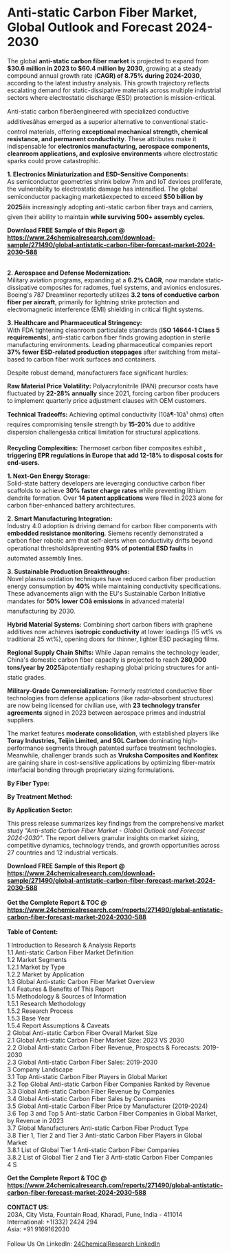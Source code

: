 <h1>Anti-static Carbon Fiber Market, Global Outlook and Forecast 2024-2030</h1><p>The global <strong>anti-static carbon fiber market</strong> is projected to expand from <strong>$30.6 million in 2023 to $60.4 million by 2030</strong>, growing at a steady compound annual growth rate (<strong>CAGR) of 8.75% during 2024-2030</strong>, according to the latest industry analysis. This growth trajectory reflects escalating demand for static-dissipative materials across multiple industrial sectors where electrostatic discharge (ESD) protection is mission-critical.</p><p>Anti-static carbon fiberâengineered with specialized conductive additivesâhas emerged as a superior alternative to conventional static-control materials, offering <strong>exceptional mechanical strength, chemical resistance, and permanent conductivity</strong>. These attributes make it indispensable for <strong>electronics manufacturing, aerospace components, cleanroom applications, and explosive environments</strong> where electrostatic sparks could prove catastrophic.</p><p><strong>1. Electronics Miniaturization and ESD-Sensitive Components:</strong><br>
As semiconductor geometries shrink below 7nm and IoT devices proliferate, the vulnerability to electrostatic damage has intensified. The global semiconductor packaging marketâexpected to exceed <strong>$50 billion by 2025</strong>âis increasingly adopting anti-static carbon fiber trays and carriers, given their ability to maintain <strong> while surviving 500+ assembly cycles.</strong></p><div><b>Download FREE Sample of this Report @ 
            <a href="https://www.24chemicalresearch.com/download-sample/271490/global-antistatic-carbon-fiber-forecast-market-2024-2030-588">
            https://www.24chemicalresearch.com/download-sample/271490/global-antistatic-carbon-fiber-forecast-market-2024-2030-588</a></b></div><br><p><strong>2. Aerospace and Defense Modernization:</strong><br>
Military aviation programs, expanding at a <strong>6.2% CAGR</strong>, now mandate static-dissipative composites for radomes, fuel systems, and avionics enclosures. Boeing's 787 Dreamliner reportedly utilizes <strong>3.2 tons of conductive carbon fiber per aircraft</strong>, primarily for lightning strike protection and electromagnetic interference (EMI) shielding in critical flight systems.</p><p><strong>3. Healthcare and Pharmaceutical Stringency:</strong><br>
With FDA tightening cleanroom particulate standards (<strong>ISO 14644-1 Class 5 requirements</strong>), anti-static carbon fiber finds growing adoption in sterile manufacturing environments. Leading pharmaceutical companies report <strong>37% fewer ESD-related production stoppages</strong> after switching from metal-based to carbon fiber work surfaces and containers.</p><p>Despite robust demand, manufacturers face significant hurdles:</p><p><strong>Raw Material Price Volatility:</strong> Polyacrylonitrile (PAN) precursor costs have fluctuated by <strong>22-28% annually</strong> since 2021, forcing carbon fiber producers to implement quarterly price adjustment clauses with OEM customers.</p><p><strong>Technical Tradeoffs:</strong> Achieving optimal conductivity (10â¶-10â¹ ohms) often requires compromising tensile strength by <strong>15-20%</strong> due to additive dispersion challengesâa critical limitation for structural applications.</p><p><strong>Recycling Complexities:</strong> Thermoset carbon fiber composites exhibit <strong>, triggering EPR regulations in Europe that add <strong>12-18% to disposal costs</strong> for end-users.</strong></p><p><strong>1. Next-Gen Energy Storage:</strong><br>
Solid-state battery developers are leveraging conductive carbon fiber scaffolds to achieve <strong>30% faster charge rates</strong> while preventing lithium dendrite formation. Over <strong>14 patent applications</strong> were filed in 2023 alone for carbon fiber-enhanced battery architectures.</p><p><strong>2. Smart Manufacturing Integration:</strong><br>
Industry 4.0 adoption is driving demand for carbon fiber components with <strong>embedded resistance monitoring</strong>. Siemens recently demonstrated a carbon fiber robotic arm that self-alerts when conductivity drifts beyond operational thresholdsâpreventing <strong>93% of potential ESD faults</strong> in automated assembly lines.</p><p><strong>3. Sustainable Production Breakthroughs:</strong><br>
Novel plasma oxidation techniques have reduced carbon fiber production energy consumption by <strong>40%</strong> while maintaining conductivity specifications. These advancements align with the EU's Sustainable Carbon Initiative mandates for <strong>50% lower COâ emissions</strong> in advanced material manufacturing by 2030.</p><p><strong>Hybrid Material Systems:</strong> Combining short carbon fibers with graphene additives now achieves <strong>isotropic conductivity</strong> at lower loadings (15 wt% vs traditional 25 wt%), opening doors for thinner, lighter ESD packaging films.</p><p><strong>Regional Supply Chain Shifts:</strong> While Japan remains the technology leader, China's domestic carbon fiber capacity is projected to reach <strong>280,000 tons/year by 2025</strong>âpotentially reshaping global pricing structures for anti-static grades.</p><p><strong>Military-Grade Commercialization:</strong> Formerly restricted conductive fiber technologies from defense applications (like radar-absorbent structures) are now being licensed for civilian use, with <strong>23 technology transfer agreements</strong> signed in 2023 between aerospace primes and industrial suppliers.</p><p>The market features <strong>moderate consolidation</strong>, with established players like <strong>Toray Industries, Teijin Limited, and SGL Carbon</strong> dominating high-performance segments through patented surface treatment technologies. Meanwhile, challenger brands such as <strong>Vruksha Composites and Konfitex</strong> are gaining share in cost-sensitive applications by optimizing fiber-matrix interfacial bonding through proprietary sizing formulations.</p><p><strong>By Fiber Type:</strong></p><p><strong>By Treatment Method:</strong></p><p><strong>By Application Sector:</strong></p><p>This press release summarizes key findings from the comprehensive market study <em>"Anti-static Carbon Fiber Market - Global Outlook and Forecast 2024-2030"</em>. The report delivers granular insights on market sizing, competitive dynamics, technology trends, and growth opportunities across 27 countries and 12 industrial verticals.</p><div><b>Download FREE Sample of this Report @ 
            <a href="https://www.24chemicalresearch.com/download-sample/271490/global-antistatic-carbon-fiber-forecast-market-2024-2030-588">
            https://www.24chemicalresearch.com/download-sample/271490/global-antistatic-carbon-fiber-forecast-market-2024-2030-588</a></b></div><br><div><b>Get the Complete Report & TOC @ 
            <a href="https://www.24chemicalresearch.com/reports/271490/global-antistatic-carbon-fiber-forecast-market-2024-2030-588">
            https://www.24chemicalresearch.com/reports/271490/global-antistatic-carbon-fiber-forecast-market-2024-2030-588</a></b></div><br>
            <b>Table of Content:</b><p>1 Introduction to Research & Analysis Reports<br />
    1.1 Anti-static Carbon Fiber Market Definition<br />
    1.2 Market Segments<br />
        1.2.1 Market by Type<br />
        1.2.2 Market by Application<br />
    1.3 Global Anti-static Carbon Fiber Market Overview<br />
    1.4 Features & Benefits of This Report<br />
    1.5 Methodology & Sources of Information<br />
        1.5.1 Research Methodology<br />
        1.5.2 Research Process<br />
        1.5.3 Base Year<br />
        1.5.4 Report Assumptions & Caveats<br />
2 Global Anti-static Carbon Fiber Overall Market Size<br />
    2.1 Global Anti-static Carbon Fiber Market Size: 2023 VS 2030<br />
    2.2 Global Anti-static Carbon Fiber Revenue, Prospects & Forecasts: 2019-2030<br />
    2.3 Global Anti-static Carbon Fiber Sales: 2019-2030<br />
3 Company Landscape<br />
    3.1 Top Anti-static Carbon Fiber Players in Global Market<br />
    3.2 Top Global Anti-static Carbon Fiber Companies Ranked by Revenue<br />
    3.3 Global Anti-static Carbon Fiber Revenue by Companies<br />
    3.4 Global Anti-static Carbon Fiber Sales by Companies<br />
    3.5 Global Anti-static Carbon Fiber Price by Manufacturer (2019-2024)<br />
    3.6 Top 3 and Top 5 Anti-static Carbon Fiber Companies in Global Market, by Revenue in 2023<br />
    3.7 Global Manufacturers Anti-static Carbon Fiber Product Type<br />
    3.8 Tier 1, Tier 2 and Tier 3 Anti-static Carbon Fiber Players in Global Market<br />
        3.8.1 List of Global Tier 1 Anti-static Carbon Fiber Companies<br />
        3.8.2 List of Global Tier 2 and Tier 3 Anti-static Carbon Fiber Companies<br />
4 S</p><div><b>Get the Complete Report & TOC @ 
            <a href="https://www.24chemicalresearch.com/reports/271490/global-antistatic-carbon-fiber-forecast-market-2024-2030-588">
            https://www.24chemicalresearch.com/reports/271490/global-antistatic-carbon-fiber-forecast-market-2024-2030-588</a></b></div><br><b>CONTACT US:</b><br>
            203A, City Vista, Fountain Road, Kharadi, Pune, India - 411014<br>
            International: +1(332) 2424 294<br>
            Asia: +91 9169162030 <br><br>
            Follow Us On LinkedIn: <a href="https://www.linkedin.com/company/24chemicalresearch/">24ChemicalResearch LinkedIn</a>